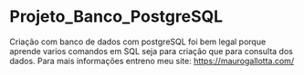 # Projeto_Banco_PostgreSQL
Criação com banco de dados com postgreSQL foi bem legal porque aprende varios comandos em SQL seja para criação que para consulta dos dados. Para mais informações entreno meu site: https://maurogallotta.com/
